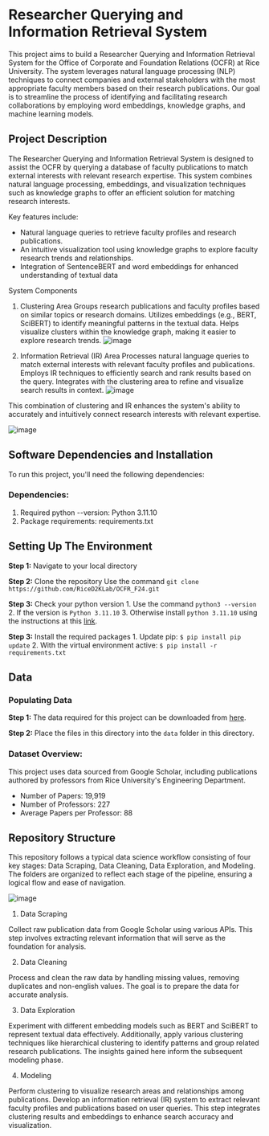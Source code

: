 # Researcher Querying and Information Retrieval System

This project aims to build a Researcher Querying and Information Retrieval System for the Office of Corporate and Foundation Relations (OCFR) at Rice University. The system leverages natural language processing (NLP) techniques to connect companies and external stakeholders with the most appropriate faculty members based on their research publications. Our goal is to streamline the process of identifying and facilitating research collaborations by employing word embeddings, knowledge graphs, and machine learning models.

## Project Description

The Researcher Querying and Information Retrieval System is designed to assist the OCFR by querying a database of faculty publications to match external interests with relevant research expertise. This system combines natural language processing, embeddings, and visualization techniques such as knowledge graphs to offer an efficient solution for matching research interests.

Key features include:

- Natural language queries to retrieve faculty profiles and research publications.
- An intuitive visualization tool using knowledge graphs to explore faculty research trends and relationships.
- Integration of SentenceBERT and word embeddings for enhanced understanding of textual data

System Components
1. Clustering Area
Groups research publications and faculty profiles based on similar topics or research domains.
Utilizes embeddings (e.g., BERT, SciBERT) to identify meaningful patterns in the textual data.
Helps visualize clusters within the knowledge graph, making it easier to explore research trends.
![image](https://github.com/user-attachments/assets/3a37f8af-55fb-4c35-bb80-606142da9019)


2. Information Retrieval (IR) Area
Processes natural language queries to match external interests with relevant faculty profiles and publications.
Employs IR techniques to efficiently search and rank results based on the query.
Integrates with the clustering area to refine and visualize search results in context.
![image](https://github.com/user-attachments/assets/d433bc8f-153e-47eb-916a-bfa162dbc484)

This combination of clustering and IR enhances the system's ability to accurately and intuitively connect research interests with relevant expertise.

![image](https://github.com/user-attachments/assets/afaca84d-fef7-493c-9094-307426262077)



## Software Dependencies and Installation
To run this project, you'll need the following dependencies:

### Dependencies:
1. Required python --version: Python 3.11.10
2. Package requirements: requirements.txt

## Setting Up The Environment

**Step 1:** Navigate to your local directory 

**Step 2:** Clone the repository 
    Use the command `git clone https://github.com/RiceD2KLab/OCFR_F24.git`
    
**Step 3:** Check your python version
    1. Use the command `python3 --version`
    2. If the version is `Python 3.11.10`
    3. Otherwise install `python 3.11.10` using the instructions at this [link](https://pythontest.com/python/installing-python-3-11/).
    
**Step 3:** Install the required packages
    1. Update pip: `$ pip install pip update`
    2. With the virtual environment active: `$ pip install -r requirements.txt`


## Data

### Populating Data

**Step 1:** The data required for this project can be downloaded from [here](https://drive.google.com/drive/u/0/folders/1wTMsOeB5t26_yR9pa3YUOzcoBDNncSYV). 

**Step 2:** Place the files in this directory into the `data` folder in this directory. 

### Dataset Overview:
This project uses data sourced from Google Scholar, including publications authored by professors from Rice University's Engineering Department. 

- Number of Papers: 19,919
- Number of Professors: 227
- Average Papers per Professor: 88

## Repository Structure

This repository follows a typical data science workflow consisting of four key stages: Data Scraping, Data Cleaning, Data Exploration, and Modeling. The folders are organized to reflect each stage of the pipeline, ensuring a logical flow and ease of navigation.

![image](https://github.com/user-attachments/assets/3e0a72d8-ec19-4f5c-ad47-9eaafc7dbdee)

1. Data Scraping

Collect raw publication data from Google Scholar using various APIs. This step involves extracting relevant information that will serve as the foundation for analysis.

2. Data Cleaning

Process and clean the raw data by handling missing values, removing duplicates and non-english values. The goal is to prepare the data for accurate analysis.

3. Data Exploration

Experiment with different embedding models such as BERT and SciBERT to represent textual data effectively. Additionally, apply various clustering techniques like hierarchical clustering to identify patterns and group related research publications. The insights gained here inform the subsequent modeling phase.

4. Modeling

Perform clustering to visualize research areas and relationships among publications. Develop an information retrieval (IR) system to extract relevant faculty profiles and publications based on user queries. This step integrates clustering results and embeddings to enhance search accuracy and visualization.



